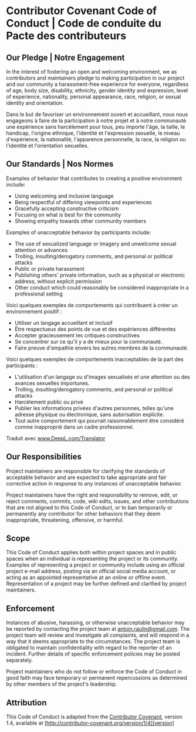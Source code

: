 # Contributor Covenant Code of Conduct | Code de conduite du Pacte des contributeurs

## Our Pledge | Notre Engagement

In the interest of fostering an open and welcoming environment, we as contributors and maintainers pledge to making participation in our project and our community a harassment-free experience for everyone, regardless of age, body size, disability, ethnicity, gender identity and expression, level of experience, nationality, personal appearance, race, religion, or sexual identity and orientation.

Dans le but de favoriser un environnement ouvert et accueillant, nous nous engageons à faire de la participation à notre projet et à notre communauté une expérience sans harcèlement pour tous, peu importe l'âge, la taille, le handicap, l'origine ethnique, l'identité et l'expression sexuelle, le niveau d'expérience, la nationalité, l'apparence personnelle, la race, la religion ou l'identité et l'orientation sexuelles.

## Our Standards | Nos Normes

Examples of behavior that contributes to creating a positive environment include:

* Using welcoming and inclusive language
* Being respectful of differing viewpoints and experiences
* Gracefully accepting constructive criticism
* Focusing on what is best for the community
* Showing empathy towards other community members

Examples of unacceptable behavior by participants include:

* The use of sexualized language or imagery and unwelcome sexual attention or advances
* Trolling, insulting/derogatory comments, and personal or political attacks
* Public or private harassment
* Publishing others' private information, such as a physical or electronic address, without explicit permission
* Other conduct which could reasonably be considered inappropriate in a professional setting

Voici quelques exemples de comportements qui contribuent à créer un environnement positif :

* Utiliser un langage accueillant et inclusif
* Être respectueux des points de vue et des expériences différentes
* Accepter gracieusement les critiques constructives
* Se concentrer sur ce qu'il y a de mieux pour la communauté.
* Faire preuve d'empathie envers les autres membres de la communauté.

Voici quelques exemples de comportements inacceptables de la part des participants :

* L'utilisation d'un langage ou d'images sexualisés et une attention ou des avances sexuelles importunes.
* Trolling, insulting/derogatory comments, and personal or political attacks
* Harcèlement public ou privé
* Publier les informations privées d'autres personnes, telles qu'une adresse physique ou électronique, sans autorisation explicite.
* Tout autre comportement qui pourrait raisonnablement être considéré comme inapproprié dans un cadre professionnel.

Traduit avec www.DeepL.com/Translator

## Our Responsibilities

Project maintainers are responsible for clarifying the standards of acceptable behavior and are expected to take appropriate and fair corrective action in response to any instances of unacceptable behavior.

Project maintainers have the right and responsibility to remove, edit, or reject comments, commits, code, wiki edits, issues, and other contributions that are not aligned to this Code of Conduct, or to ban temporarily or permanently any contributor for other behaviors that they deem inappropriate, threatening, offensive, or harmful.

## Scope

This Code of Conduct applies both within project spaces and in public spaces when an individual is representing the project or its community. Examples of representing a project or community include using an official project e-mail address, posting via an official social media account, or acting as an appointed representative at an online or offline event. Representation of a project may be further defined and clarified by project maintainers.

## Enforcement

Instances of abusive, harassing, or otherwise unacceptable behavior may be reported by contacting the project team at antoin.raulin@gmail.com. The project team will review and investigate all complaints, and will respond in a way that it deems appropriate to the circumstances. The project team is obligated to maintain confidentiality with regard to the reporter of an incident. Further details of specific enforcement policies may be posted separately.

Project maintainers who do not follow or enforce the Code of Conduct in good faith may face temporary or permanent repercussions as determined by other members of the project's leadership.

## Attribution

This Code of Conduct is adapted from the [Contributor Covenant][homepage], version 1.4, available at [http://contributor-covenant.org/version/1/4][version]

[homepage]: http://contributor-covenant.org
[version]: http://contributor-covenant.org/version/1/4/
